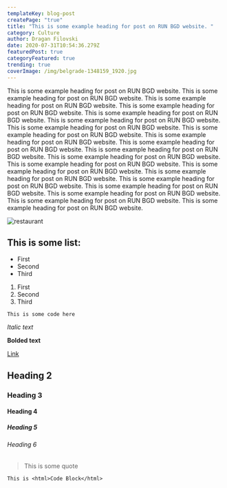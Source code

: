 ```yaml
---
templateKey: blog-post
createPage: "true"
title: "This is some example heading for post on RUN BGD website. "
category: Culture
author: Dragan Filovski
date: 2020-07-31T10:54:36.279Z
featuredPost: true
categoryFeatured: true
trending: true
coverImage: /img/belgrade-1348159_1920.jpg
---
```

This is some example heading for post on RUN BGD website. This is some example heading for post on RUN BGD website. This is some example heading for post on RUN BGD website. This is some example heading for post on RUN BGD website. This is some example heading for post on RUN BGD website. This is some example heading for post on RUN BGD website. This is some example heading for post on RUN BGD website. This is some example heading for post on RUN BGD website. This is some example heading for post on RUN BGD website. This is some example heading for post on RUN BGD website. This is some example heading for post on RUN BGD website. This is some example heading for post on RUN BGD website. This is some example heading for post on RUN BGD website. This is some example heading for post on RUN BGD website. This is some example heading for post on RUN BGD website. This is some example heading for post on RUN BGD website. This is some example heading for post on RUN BGD website. This is some example heading for post on RUN BGD website. This is some example heading for post on RUN BGD website. This is some example heading for post on RUN BGD website.

![restaurant](/img/001418-kragujevac-restoran-mustang-690x520_c.jpg "Restaurant Example")

## This is some list:

* First
* Second
* Third

1. First
2. Second
3. Third

`This is some code here`

*Italic text*

**Bolded text**

[Link](https://google.com)

## Heading 2

### Heading 3

#### Heading 4

##### Heading 5

###### Heading 6

> This is some quote

```
This is <html>Code Block</html>
```